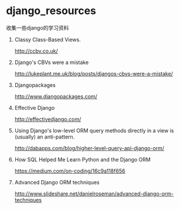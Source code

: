 django_resources
================

收集一些django的学习资料

1. Classy Class-Based Views.
	
	http://ccbv.co.uk/

2. Django's CBVs were a mistake 

	http://lukeplant.me.uk/blog/posts/djangos-cbvs-were-a-mistake/

3. Djangopackages

	http://www.djangopackages.com/

4. Effective Django

	http://effectivedjango.com/

5. Using Django's low-level ORM query methods directly in a view is (usually) an anti-pattern.
	
	http://dabapps.com/blog/higher-level-query-api-django-orm/

6. How SQL Helped Me Learn Python and the Django ORM

	https://medium.com/on-coding/16c9a118f656

7. Advanced Django ORM techniques

	http://www.slideshare.net/danielroseman/advanced-django-orm-techniques

